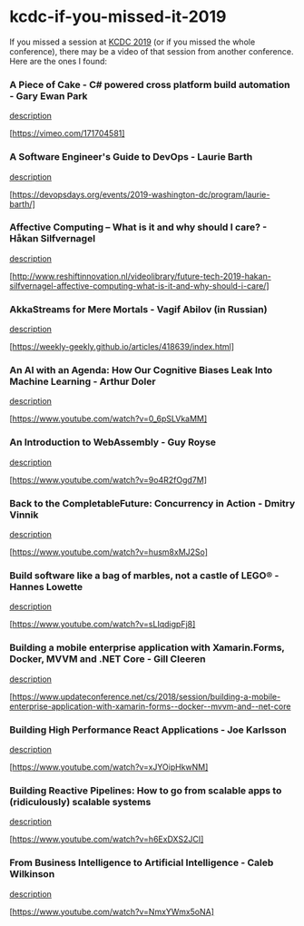# kcdc-if-you-missed-it-2019
If you missed a session at [KCDC 2019](https://www.kcdc.info/sessions) (or if you missed the whole conference), there may be a video of that session from another conference. Here are the ones I found:

### A Piece of Cake - C# powered cross platform build automation - Gary Ewan Park
[description](https://www.kcdc.info/session/ses-83401)

[https://vimeo.com/171704581]

### A Software Engineer's Guide to DevOps - Laurie Barth
[description](https://www.kcdc.info/session/ses-77744)

[https://devopsdays.org/events/2019-washington-dc/program/laurie-barth/]

### Affective Computing – What is it and why should I care? - Håkan Silfvernagel
[description](https://www.kcdc.info/session/ses-79528)

[http://www.reshiftinnovation.nl/videolibrary/future-tech-2019-hakan-silfvernagel-affective-computing-what-is-it-and-why-should-i-care/]

### AkkaStreams for Mere Mortals - Vagif Abilov (in Russian)
[description](https://www.kcdc.info/session/ses-79048)

[https://weekly-geekly.github.io/articles/418639/index.html]

### An AI with an Agenda: How Our Cognitive Biases Leak Into Machine Learning - Arthur Doler
[description](https://www.kcdc.info/session/ses-80896)

[https://www.youtube.com/watch?v=0_6pSLVkaMM]

### An Introduction to WebAssembly - Guy Royse
[description](https://www.kcdc.info/session/ses-77823)

[https://www.youtube.com/watch?v=9o4R2fOgd7M]

### Back to the CompletableFuture: Concurrency in Action - Dmitry Vinnik
[description](https://www.kcdc.info/session/ses-85724)

[https://www.youtube.com/watch?v=husm8xMJ2So]

### Build software like a bag of marbles, not a castle of LEGO® - Hannes Lowette
[description](https://www.kcdc.info/session/ses-78271)

[https://www.youtube.com/watch?v=sLIqdigpFj8]

### Building a mobile enterprise application with Xamarin.Forms, Docker, MVVM and .NET Core - Gill Cleeren
[description](https://www.kcdc.info/session/ses-80372)

[https://www.updateconference.net/cs/2018/session/building-a-mobile-enterprise-application-with-xamarin-forms--docker--mvvm-and--net-core

### Building High Performance React Applications - Joe Karlsson
[description](https://www.kcdc.info/session/ses-80582)

[https://www.youtube.com/watch?v=xJYOipHkwNM]

### Building Reactive Pipelines: How to go from scalable apps to (ridiculously) scalable systems
[description](https://www.kcdc.info/session/ses-83833)

[https://www.youtube.com/watch?v=h6ExDXS2JCI]

### From Business Intelligence to Artificial Intelligence - Caleb Wilkinson
[description](https://www.kcdc.info/session/ses-129050)

[https://www.youtube.com/watch?v=NmxYWmx5oNA]











